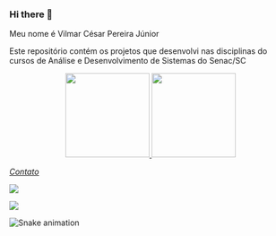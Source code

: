 ### Hi there 👋

<!--
**vcpjr/vcpjr** is a ✨ _special_ ✨ repository because its `README.md` (this file) appears on your GitHub profile.

Here are some ideas to get you started:

- 🔭 I’m currently working on ...
- 🌱 I’m currently learning ...
- 👯 I’m looking to collaborate on ...
- 🤔 I’m looking for help with ...
- 💬 Ask me about ...
- 📫 How to reach me: ...
- 😄 Pronouns: ...
- ⚡ Fun fact: ...
-->

Meu nome é Vilmar César Pereira Júnior

Este repositório contém os projetos que desenvolvi nas disciplinas do cursos de Análise e Desenvolvimento de Sistemas do Senac/SC

<div align="center">
  <a href="https://https://github.com/tatianebabel">
  <img height="150em" src="https://github-readme-stats.vercel.app/api?username=vcpjr&w_icons=true&theme=synthwave&include_all_commits=true&count_private=true"/>
  <img height="150em" src="https://github-readme-stats.vercel.app/api/top-langs/?username=tatianebabel&layout=compact&langs_count=7&theme=synthwave"/>
</div>
  
*Contato*
<div>
<a href="www.linkedin.com/in/vcpjr/" target="_blank"><img src="https://img.shields.io/badge/-LinkedIn-%230077B5?style=for-the-badge&logo=linkedin&logoColor=white" target="_blank"></a>
  
<a href = "mailto:vilmarcesarpereira@gmail.com"><img src="https://img.shields.io/badge/-Gmail-%23333?style=for-the-badge&logo=gmail&logoColor=white" target="_blank"></a>

![Snake animation](https://github.com/vcpjr/vcpjr/blob/output/github-contribution-grid-snake.svg)
</div>
